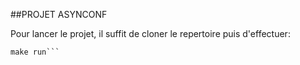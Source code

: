 ##PROJET ASYNCONF

Pour lancer le projet, il suffit de cloner le repertoire puis d'effectuer:
```make all
make run```

